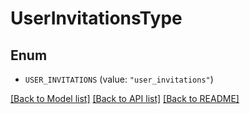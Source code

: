 # UserInvitationsType

## Enum


* `USER_INVITATIONS` (value: `"user_invitations"`)


[[Back to Model list]](../README.md#documentation-for-models) [[Back to API list]](../README.md#documentation-for-api-endpoints) [[Back to README]](../README.md)


